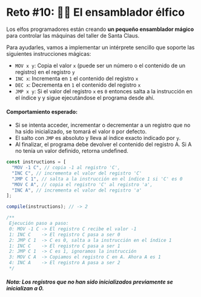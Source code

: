 # Reto #10: 👩‍💻 El ensamblador élfico

Los elfos programadores están creando **un pequeño ensamblador mágico** para controlar las máquinas del taller de Santa Claus.

Para ayudarles, vamos a implementar un intérprete sencillo que soporte las siguientes instrucciones mágicas:

- `MOV x y`: Copia el valor `x` (puede ser un número o el contenido de un registro) en el registro `y`
- `INC x`: Incrementa en `1` el contenido del registro `x`
- `DEC x`: Decrementa en `1` el contenido del registro `x`
- `JMP x y`: Si el valor del registro `x` es `0` entonces salta a la instrucción en el índice y y sigue ejecutándose el programa desde ahí.

#### Comportamiento esperado:

- Si se intenta acceder, incrementar o decrementar a un registro que no ha sido inicializado, se tomará el valor `0` por defecto.
- El salto con `JMP` es absoluto y lleva al índice exacto indicado por `y`.
- Al finalizar, el programa debe devolver el contenido del registro A. Si A no tenía un valor definido, retorna undefined.

```javascript
const instructions = [
  "MOV -1 C", // copia -1 al registro 'C',
  "INC C", // incrementa el valor del registro 'C'
  "JMP C 1", // salta a la instrucción en el índice 1 si 'C' es 0
  "MOV C A", // copia el registro 'C' al registro 'a',
  "INC A", // incrementa el valor del registro 'a'
];

compile(instructions); // -> 2

/**
 Ejecución paso a paso:
 0: MOV -1 C -> El registro C recibe el valor -1
 1: INC C    -> El registro C pasa a ser 0
 2: JMP C 1  -> C es 0, salta a la instrucción en el índice 1
 1: INC C    -> El registro C pasa a ser 1
 2: JMP C 1  -> C es 1, ignoramos la instrucción
 3: MOV C A  -> Copiamos el registro C en A. Ahora A es 1
 4: INC A    -> El registro A pasa a ser 2
 */
```

##### Nota: Los registros que no han sido inicializados previamente se inicializan a 0.
